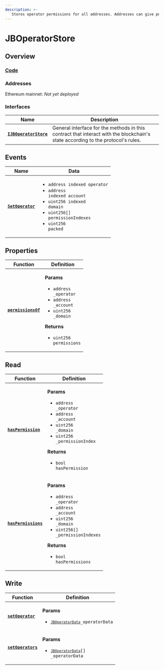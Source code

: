 ```yaml
---
description: >-
   Stores operator permissions for all addresses. Addresses can give permissions to any other address to take specific indexed actions on their behalf.
---
```


# JBOperatorStore

## Overview

### [Code](https://github.com/jbx-protocol/juice-juicehouse/blob/version/2.2/packages/hardhat/contracts/JBOperatorStore.sol)

### **Addresses**

Ethereum mainnet: _Not yet deployed_

### **Interfaces**

| Name                                                           | Description                                                                                                                              |
| -------------------------------------------------------------- | ---------------------------------------------------------------------------------------------------------------------------------------- |
| [**`IJBOperatorStore`**](/protocol/api/interfaces/ijboperatorstore.md) | General interface for the methods in this contract that interact with the blockchain's state according to the protocol's rules. |

## Events

| Name                                       | Data                                                                                                                                                                                                                                  |
| ------------------------------------------ | ------------------------------------------------------------------------------------------------------------------------------------------------------------------------------------------------------------------------------------- |
| [**`SetOperator`**](/protocol/api/contracts/jboperatorstore/events/setoperator.md) | <ul><li><code>address indexed operator</code></li><li><code>address indexed account</code></li><li><code>uint256 indexed domain</code></li><li><code>uint256[] permissionIndexes</code></li><li><code>uint256 packed</code></li></ul> |

## Properties

| Function                                           | Definition                                                                                                                                                                                                                                 |
| -------------------------------------------------- | ------------------------------------------------------------------------------------------------------------------------------------------------------------------------------------------------------------------------------------------ |
| [**`permissionsOf`**](/protocol/api/contracts/jboperatorstore/properties/permissionsof.md) | <p><strong>Params</strong></p><ul><li><code>address _operator</code></li><li><code>address _account</code></li><li><code>uint256 _domain</code></li></ul><p><strong>Returns</strong></p><ul><li><code>uint256 permissions</code></li></ul> |

## Read

| Function                                       | Definition                                                                                                                                                                                                                                                                                   |
| ---------------------------------------------- | -------------------------------------------------------------------------------------------------------------------------------------------------------------------------------------------------------------------------------------------------------------------------------------------- |
| [**`hasPermission`**](/protocol/api/contracts/jboperatorstore/read/haspermission.md)   | <p><strong>Params</strong></p><ul><li><code>address _operator</code></li><li><code>address _account</code></li><li><code>uint256 _domain</code></li><li><code>uint256 _permissionIndex</code></li></ul><p><strong>Returns</strong></p><ul><li><code>bool hasPermission</code></li></ul>      |
| [**`hasPermissions`**](/protocol/api/contracts/jboperatorstore/read/haspermissions.md) | <p><strong>Params</strong></p><ul><li><code>address _operator</code></li><li><code>address _account</code></li><li><code>uint256 _domain</code></li><li><code>uint256[] _permissionIndexes</code></li></ul><p><strong>Returns</strong></p><ul><li><code>bool hasPermissions</code></li></ul> |

## Write

| Function                                    | Definition                                                                                |
| ------------------------------------------- | ----------------------------------------------------------------------------------------- |
| [**`setOperator`**](/protocol/api/contracts/jboperatorstore/events/setoperator.md)  | <p><strong>Params</strong></p><ul><li><code>[`JBOperatorData`](/protocol/api/data-structures/jboperatordata.md)_operatorData</code></li></ul>   |
| [**`setOperators`**](/protocol/api/contracts/jboperatorstore/write/setoperators.md) | <p><strong>Params</strong></p><ul><li><code>[`JBOperatorData`](/protocol/api/data-structures/jboperatordata.md)[] _operatorData</code></li></ul> |
